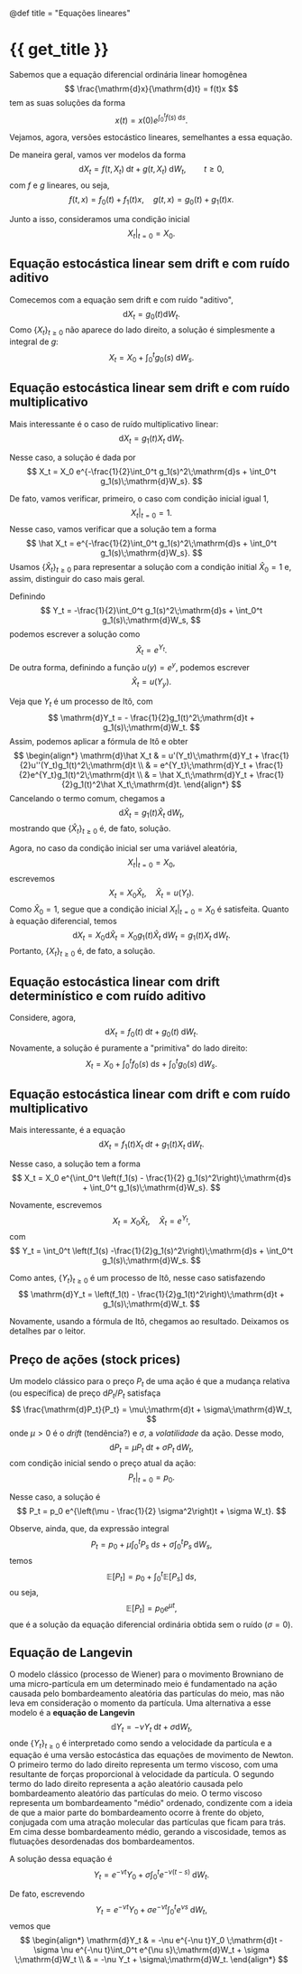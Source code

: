 @def title = "Equações lineares"

# {{ get_title }}

Sabemos que a equação diferencial ordinária linear homogênea
$$
\frac{\mathrm{d}x}{\mathrm{d}t} = f(t)x
$$
tem as suas soluções da forma
$$
x(t) = x(0)e^{\int_0^t f(s)\;\mathrm{d}s}.
$$

Vejamos, agora, versões estocástico lineares, semelhantes a essa equação.

De maneira geral, vamos ver modelos da forma
$$
\mathrm{d}X_t = f(t, X_t)\;\mathrm{d}t + g(t, X_t)\;\mathrm{d}W_t, \qquad t \geq 0,
$$
com $f$ e $g$ lineares, ou seja,
$$
f(t, x) = f_0(t) + f_1(t)x, \quad g(t, x) = g_0(t) + g_1(t)x.
$$

Junto a isso, consideramos uma condição inicial
$$
\left.X_t\right|_{t = 0} = X_0.
$$

## Equação estocástica linear sem drift e com ruído aditivo

Comecemos com a equação sem drift e com ruído "aditivo",
$$
\mathrm{d}X_t = g_0(t) \mathrm{d}W_t.
$$
Como $\{X_t\}_{t\geq 0}$ não aparece do lado direito, a solução é simplesmente a integral de $g$:
$$
X_t = X_0 + \int_0^t g_0(s) \;\mathrm{d}W_s.
$$

## Equação estocástica linear sem drift e com ruído multiplicativo

Mais interessante é o caso de ruído multiplicativo linear:
$$
\mathrm{d}X_t = g_1(t) X_t \;\mathrm{d}W_t.
$$

Nesse caso, a solução é dada por
$$
X_t = X_0 e^{-\frac{1}{2}\int_0^t g_1(s)^2\;\mathrm{d}s + \int_0^t g_1(s)\;\mathrm{d}W_s}.
$$

De fato, vamos verificar, primeiro, o caso com condição inicial igual $1$,
$$
\left.X_t\right|_{t = 0} = 1.
$$
Nesse caso, vamos verificar que a solução tem a forma
$$
\hat X_t = e^{-\frac{1}{2}\int_0^t g_1(s)^2\;\mathrm{d}s + \int_0^t g_1(s)\;\mathrm{d}W_s}.
$$
Usamos $\{\hat X_t\}_{t \geq 0}$ para representar a solução com a condição initial $\hat X_0 = 1$ e, assim, distinguir do caso mais geral.

Definindo
$$
Y_t = -\frac{1}{2}\int_0^t g_1(s)^2\;\mathrm{d}s + \int_0^t g_1(s)\;\mathrm{d}W_s,
$$
podemos escrever a solução como
$$
\hat X_t = e^{Y_t}.
$$
De outra forma, definindo a função $u(y) = e^y$, podemos escrever
$$
\hat X_t = u(Y_y).
$$

Veja que $Y_t$ é um processo de Itô, com
$$
\mathrm{d}Y_t = - \frac{1}{2}g_1(t)^2\;\mathrm{d}t + g_1(s)\;\mathrm{d}W_t.
$$
Assim, podemos aplicar a fórmula de Itô e obter
$$
\begin{align*}
\mathrm{d}\hat X_t & = u'(Y_t)\;\mathrm{d}Y_t + \frac{1}{2}u''(Y_t)g_1(t)^2\;\mathrm{d}t \\
& = e^{Y_t}\;\mathrm{d}Y_t + \frac{1}{2}e^{Y_t}g_1(t)^2\;\mathrm{d}t \\
& = \hat X_t\;\mathrm{d}Y_t + \frac{1}{2}g_1(t)^2\hat X_t\;\mathrm{d}t.
\end{align*}
$$
Cancelando o termo comum, chegamos a
$$
\mathrm{d}\hat X_t = g_1(t)\hat X_t\;\mathrm{d}W_t,
$$
mostrando que $\{\hat X_t\}_{t \geq 0}$ é, de fato, solução.

Agora, no caso da condição inicial ser uma variável aleatória,
$$
\left. X_t \right|_{t = 0} = X_0,
$$
escrevemos
$$
X_t = X_0 \hat X_t, \quad \hat X_t = u(Y_t).
$$
Como $\hat X_0 = 1$, segue que a condição inicial $X_t|_{t = 0} = X_0$ é satisfeita. Quanto à equação diferencial, temos
$$
\mathrm{d}X_t = X_0 \mathrm{d}\hat X_t = X_0 g_1(t)\hat X_t\;\mathrm{d}W_t = g_1(t) X_t\;\mathrm{d}W_t.
$$
Portanto, $\{X_t\}_{t \geq 0}$ é, de fato, a solução.

## Equação estocástica linear com drift determinístico e com ruído aditivo

Considere, agora,
$$
\mathrm{d}X_t = f_0(t) \;\mathrm{d}t + g_0(t) \;\mathrm{d}W_t.
$$
Novamente, a solução é puramente a "primitiva" do lado direito:
$$
X_t = X_0 + \int_0^t f_0(s)\;\mathrm{d}s + \int_0^t g_0(s) \;\mathrm{d}W_s.
$$

## Equação estocástica linear com drift e com ruído multiplicativo

Mais interessante, é a equação
$$
\mathrm{d}X_t = f_1(t)X_t \;\mathrm{d}t + g_1(t) X_t\;\mathrm{d}W_t.
$$

Nesse caso, a solução tem a forma
$$
X_t = X_0 e^{\int_0^t \left(f_1(s) - \frac{1}{2} g_1(s)^2\right)\;\mathrm{d}s + \int_0^t g_1(s)\;\mathrm{d}W_s}.
$$

Novamente, escrevemos
$$
X_t = X_0 \hat X_t, \quad \hat X_t = e^{Y_t},
$$
com
$$
Y_t =  \int_0^t \left(f_1(s) -\frac{1}{2}g_1(s)^2\right)\;\mathrm{d}s + \int_0^t g_1(s)\;\mathrm{d}W_s.
$$

Como antes, $\{Y_t\}_{t \geq 0}$ é um processo de Itô, nesse caso satisfazendo
$$
\mathrm{d}Y_t = \left(f_1(t) - \frac{1}{2}g_1(t)^2\right)\;\mathrm{d}t + g_1(s)\;\mathrm{d}W_t.
$$

Novamente, usando a fórmula de Itô, chegamos ao resultado. Deixamos os detalhes par o leitor.

## Preço de ações (stock prices)

Um modelo clássico para o preço $P_t$ de uma ação é que a mudança relativa (ou específica) de preço $\mathrm{d}P_t / P_t$ satisfaça
$$
\frac{\mathrm{d}P_t}{P_t} = \mu\;\mathrm{d}t + \sigma\;\mathrm{d}W_t,
$$
onde $\mu > 0$ é o *drift* (tendência?) e $\sigma$, a *volatilidade* da ação. Desse modo,
$$
\mathrm{d}P_t = \mu P_t \;\mathrm{d}t + \sigma P_t\;\mathrm{d}W_t,
$$
com condição inicial sendo o preço atual da ação:
$$
\left.P_t\right|_{t = 0} = p_0.
$$

Nesse caso, a solução é
$$
P_t = p_0 e^{\left(\mu - \frac{1}{2} \sigma^2\right)t + \sigma W_t}.
$$

Observe, ainda, que, da expressão integral
$$
P_t = p_0 + \mu \int_0^t P_s \;\mathrm{d}s + \sigma \int_0^t P_s\;\mathrm{d}W_s,
$$
temos
$$
\mathbb{E}\left[P_t\right] = p_0 + \int_0^t \mathbb{E}[P_s]\;\mathrm{d}s,
$$
ou seja,
$$
\mathbb{E}\left[P_t\right] = p_0e^{\mu t},
$$
que é a solução da equação diferencial ordinária obtida sem o ruído ($\sigma = 0$).

## Equação de Langevin

O modelo clássico (processo de Wiener) para o movimento Browniano de uma micro-partícula em um determinado meio é fundamentado na ação causada pelo bombardeamento aleatória das partículas do meio, mas não leva em consideração o momento da partícula. Uma alternativa a esse modelo é a **equação de Langevin**
$$
\mathbb{d}Y_t = - \nu Y_t\;\mathrm{d}t + \sigma \mathrm{d}W_t,
$$
onde $\{Y_t\}_{t \geq 0}$ é interpretado como sendo a velocidade da partícula e a equação é uma versão estocástica das equações de movimento de Newton. O primeiro termo do lado direito representa um termo viscoso, com uma resultante de forças proporcional à velocidade da partícula. O segundo termo do lado direito representa a ação aleatório causada pelo bombardeamento aleatório das partículas do meio. O termo viscoso representa um bombardeamento "médio" ordenado, condizente com a ideia de que a maior parte do bombardeamento ocorre à frente do objeto, conjugada com uma atração molecular das partículas que ficam para trás. Em cima desse bombardeamento médio, gerando a viscosidade, temos as flutuações desordenadas dos bombardeamentos.

A solução dessa equação é
$$
Y_t = e^{-\nu t}Y_0 + \sigma \int_0^t e^{-\nu(t - s)}\;\mathrm{d}W_t.
$$

De fato, escrevendo
$$
Y_t = e^{-\nu t}Y_0 + \sigma e^{-\nu t}\int_0^t e^{\nu s}\;\mathrm{d}W_t,
$$
vemos que
$$
\begin{align*}
\mathrm{d}Y_t & = -\nu e^{-\nu t}Y_0 \;\mathrm{d}t - \sigma \nu e^{-\nu t}\int_0^t e^{\nu s}\;\mathrm{d}W_t + \sigma \;\mathrm{d}W_t \\
& = -\nu Y_t + \sigma\;\mathrm{d}W_t.
\end{align*}
$$
